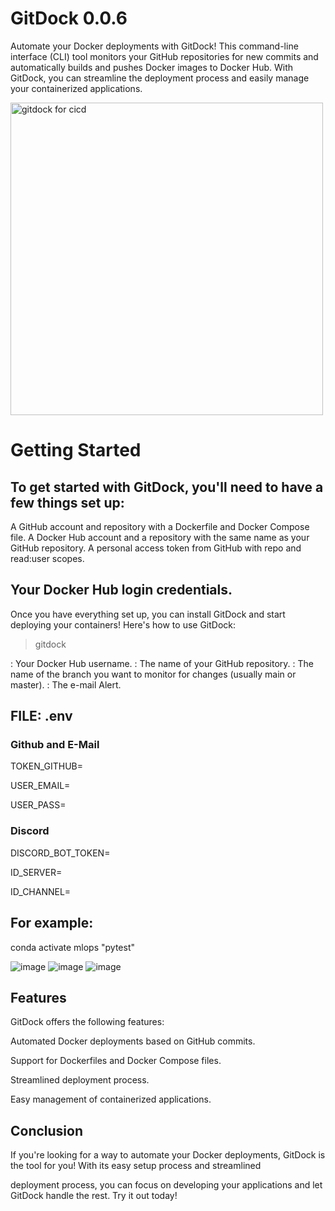 
# GitDock 0.0.6
Automate your Docker deployments with GitDock! This command-line interface (CLI) tool monitors your GitHub repositories for new commits and automatically builds and pushes Docker images to Docker Hub. With GitDock, you can streamline the deployment process and easily manage your containerized applications.


<img src="https://miro.medium.com/v2/resize:fit:640/format:webp/1*YpIbJwWxQgNl2BEozZ4FZQ.png" alt="gitdock for cicd" width="500" height="500">

# Getting Started
## To get started with GitDock, you'll need to have a few things set up:

A GitHub account and repository with a Dockerfile and Docker Compose file.
A Docker Hub account and a repository with the same name as your GitHub repository.
A personal access token from GitHub with repo and read:user scopes.

## Your Docker Hub login credentials.
Once you have everything set up, you can install GitDock and start deploying your containers! Here's how to use GitDock:


> gitdock  <user> <repo> <branch> <email-alert>

<user>: Your Docker Hub username.
<repo>: The name of your GitHub repository.
<branch>: The name of the branch you want to monitor for changes (usually main or master).
<e-mail>: The e-mail Alert.

## FILE: .env


### Github and E-Mail ####

TOKEN_GITHUB=

USER_EMAIL=

USER_PASS=

### Discord ####

DISCORD_BOT_TOKEN=

ID_SERVER=

ID_CHANNEL=
  
## For example:

conda activate mlops  "pytest"


![image](https://user-images.githubusercontent.com/4398830/233807866-225dd44c-cc16-4140-b4cb-d590ae79ac6b.png)
![image](https://user-images.githubusercontent.com/4398830/233482186-cbb173f7-635b-459a-a2d7-396cf46c5500.png)
![image](https://user-images.githubusercontent.com/4398830/233482379-d484e385-bc7d-455a-b8c1-ac506f0a1990.png)



## Features
GitDock offers the following features:

Automated Docker deployments based on GitHub commits.

Support for Dockerfiles and Docker Compose files.

Streamlined deployment process.

Easy management of containerized applications.

## Conclusion
If you're looking for a way to automate your Docker deployments, GitDock is the tool for you! With its easy setup process and streamlined 

deployment process, you can focus on developing your applications and let GitDock handle the rest. Try it out today!


